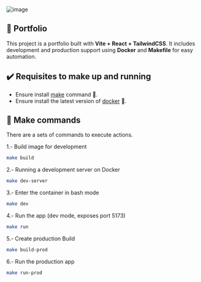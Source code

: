 ![image](https://github.com/user-attachments/assets/87ea8e28-1b87-4380-8375-e42fd3d5fd38)


## 🚀 Portfolio

This project is a portfolio built with **Vite + React + TailwindCSS**. It includes development and production support using **Docker** and **Makefile** for easy automation.

## ✔️ Requisites to make up and running

* Ensure install [make](https://www.gnu.org/software/make/manual/make.html) command 🏰.
* Ensure install the latest version of [docker](https://docs.docker.com/engine/install/) 🚢.

## 🐙 Make commands
There are a sets of commands to execute actions.

1.- Build image for development

```bash
make build
```

2.- Running a development server on Docker

```bash
make dev-server
```

3.- Enter the container in bash mode

```bash
make dev
```
4.- Run the app (dev mode, exposes port 5173)

```bash
make run
```

5.- Create production Build

```bash
make build-prod
```

6.- Run the production app
```bash
make run-prod
```
